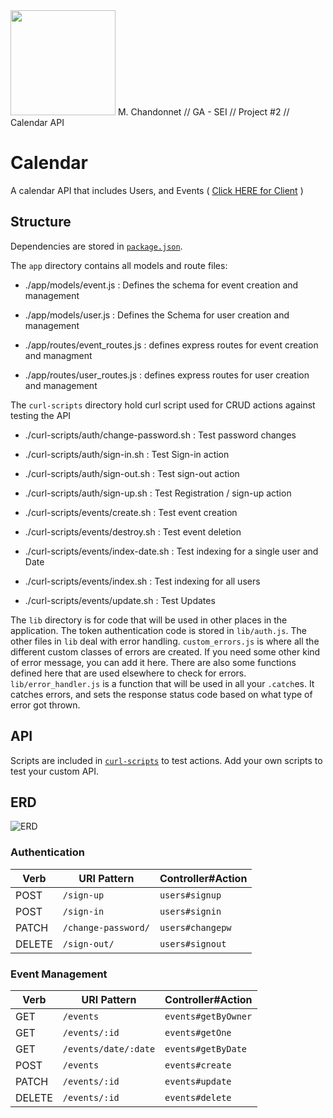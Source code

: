 <img src=https://user-images.githubusercontent.com/21346239/91862876-7bf3f580-ec3c-11ea-94d6-5236f3867a9c.png width="168" height="168">
M. Chandonnet // GA - SEI // Project #2 // Calendar API

# Calendar

A calendar API that includes Users, and Events  ( [Click HERE for Client](https://github.com/mchandonnet/calendar-client) )


## Structure

Dependencies are stored in [`package.json`](package.json).

The `app` directory contains all models and route files:

+ ./app/models/event.js : Defines the schema for event creation and management
+ ./app/models/user.js : Defines the Schema for user creation and management

+ ./app/routes/event_routes.js : defines express routes for event creation and managment
+ ./app/routes/user_routes.js : defines express routes for user creation and management


The `curl-scripts` directory hold curl script used for CRUD actions against testing the API

+ ./curl-scripts/auth/change-password.sh : Test password changes
+ ./curl-scripts/auth/sign-in.sh : Test Sign-in action
+ ./curl-scripts/auth/sign-out.sh : Test sign-out action
+ ./curl-scripts/auth/sign-up.sh : Test Registration / sign-up action

+ ./curl-scripts/events/create.sh : Test event creation
+ ./curl-scripts/events/destroy.sh : Test event deletion
+ ./curl-scripts/events/index-date.sh : Test indexing for a single user and Date
+ ./curl-scripts/events/index.sh : Test indexing for all users
+ ./curl-scripts/events/update.sh : Test Updates


The `lib` directory is for code that will be used in other places in the
application. The token authentication code is stored in `lib/auth.js`. The
other files in `lib` deal with error handling. `custom_errors.js` is where all
the different custom classes of errors are created. If you need some other kind
of error message, you can add it here. There are also some functions defined
here that are used elsewhere to check for errors. `lib/error_handler.js` is a
function that will be used in all your `.catch`es. It catches errors, and sets
the response status code based on what type of error got thrown.


## API

Scripts are included in [`curl-scripts`](curl-scripts) to test actions.
Add your own scripts to test your custom API.

## ERD

![ERD](https://user-images.githubusercontent.com/21346239/93947526-eb27ab80-fd09-11ea-89fe-9da2b334a296.png)


### Authentication

| Verb   | URI Pattern            | Controller#Action |
|--------|------------------------|-------------------|
| POST   | `/sign-up`             | `users#signup`    |
| POST   | `/sign-in`             | `users#signin`    |
| PATCH  | `/change-password/`    | `users#changepw`  |
| DELETE | `/sign-out/`           | `users#signout`   |

### Event Management
| Verb   | URI Pattern            | Controller#Action  |
|--------|------------------------|--------------------|
| GET    | `/events`              | `events#getByOwner`|
| GET    | `/events/:id`          | `events#getOne`    |
| GET    | `/events/date/:date`   | `events#getByDate` |
| POST   | `/events`              | `events#create`    |
| PATCH  | `/events/:id`          | `events#update`    |
| DELETE | `/events/:id`          | `events#delete `   |
